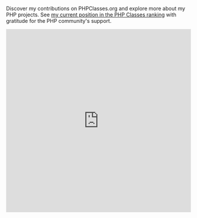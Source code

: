 Discover my contributions on PHPClasses.org and explore more about my PHP projects. See [my current position in the PHP Classes ranking](https://www.phpclasses.org/reputation/user/1094404/ranking/) with gratitude for the PHP community's support.

<iframe src = "https://www.phpclasses.org/reputation/user/1094404/ranking/"  width="100%" height="500" frameborder="0" webkitallowfullscreen="true" mozallowfullscreen="true" allowfullscreen></iframe>